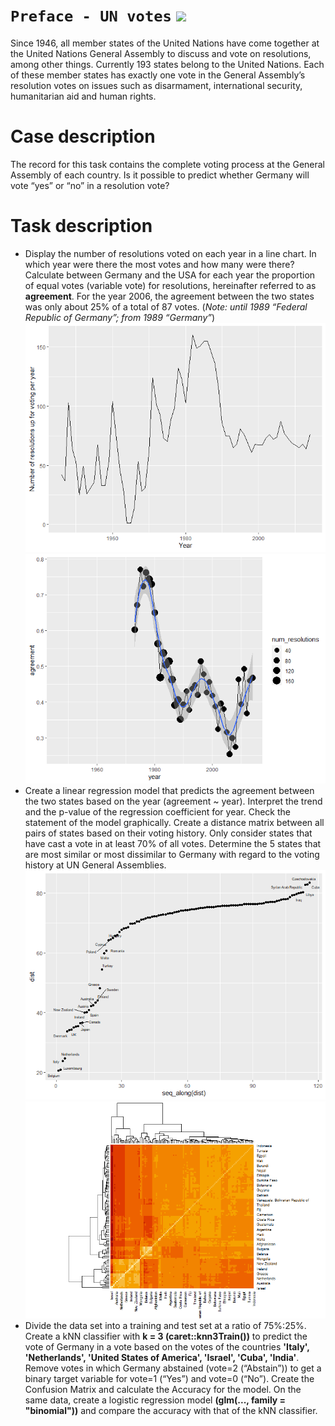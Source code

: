 # `Preface - UN votes` ![](https://img.shields.io/badge/R-276DC3?style=for-the-badge&logo=r&logoColor=white)
Since 1946, all member states of the United Nations have come together at the United Nations General Assembly to discuss and vote on resolutions, among other things. Currently 193 states belong to the United Nations. Each of these member states has exactly one vote in the General Assembly’s resolution votes on issues such as disarmament, international security, humanitarian aid and human rights.

# Case description
The record for this task contains the complete voting process at the General Assembly of each country. Is it possible to predict whether Germany will vote “yes” or “no” in a resolution vote?

# Task description

- Display the number of resolutions voted on each year in a line chart. In which year were there the most votes and how many were there? Calculate between Germany and the USA for each year the proportion of equal votes (variable vote) for resolutions, hereinafter referred to as **agreement**. For the year 2006, the agreement between the two states was only about 25% of a total of 87 votes. (*Note: until 1989 “Federal Republic of Germany”; from 1989 “Germany”*)
![](https://github.com/ranjiGT/ensemble-UNvotes/blob/main/trend.png)
![](https://github.com/ranjiGT/ensemble-UNvotes/blob/main/densityplot.png)
- Create a linear regression model that predicts the agreement between the two states based on the year (agreement ~ year). Interpret the trend and the p-value of the regression coefficient for year. Check the statement of the model graphically. Create a distance matrix between all pairs of states based on their voting history. Only consider states that have cast a vote in at least 70% of all votes. Determine the 5 states that are most similar or most dissimilar to Germany with regard to the voting history at UN General Assemblies.
![](https://github.com/ranjiGT/ensemble-UNvotes/blob/main/centipede%20plot.png)
![](https://github.com/ranjiGT/ensemble-UNvotes/blob/main/heatmap.png)
- Divide the data set into a training and test set at a ratio of 75%:25%. Create a kNN classifier with **k = 3 (caret::knn3Train())** to predict the vote of Germany in a vote based on the votes of the countries **'Italy', 'Netherlands', 'United States of America', 'Israel', 'Cuba', 'India'**. Remove votes in which Germany abstained (vote=2 (“Abstain”)) to get a binary target variable for vote=1 (“Yes”) and vote=0 (“No”). Create the Confusion Matrix and calculate the Accuracy for the model. On the same data, create a logistic regression model **(glm(..., family = "binomial"))** and compare the accuracy with that of the kNN classifier.
